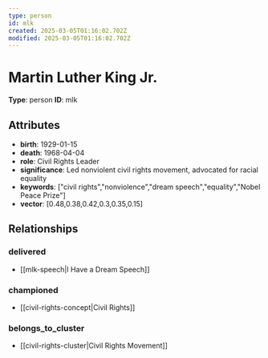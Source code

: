 ```yaml
---
type: person
id: mlk
created: 2025-03-05T01:16:02.702Z
modified: 2025-03-05T01:16:02.702Z
---
```


# Martin Luther King Jr.

**Type**: person
**ID**: mlk

## Attributes

- **birth**: 1929-01-15
- **death**: 1968-04-04
- **role**: Civil Rights Leader
- **significance**: Led nonviolent civil rights movement, advocated for racial equality
- **keywords**: ["civil rights","nonviolence","dream speech","equality","Nobel Peace Prize"]
- **vector**: [0.48,0.38,0.42,0.3,0.35,0.15]

## Relationships

### delivered

- [[mlk-speech|I Have a Dream Speech]]

### championed

- [[civil-rights-concept|Civil Rights]]

### belongs_to_cluster

- [[civil-rights-cluster|Civil Rights Movement]]

